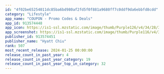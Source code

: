 ```yaml
---
id: "4f02be65254011dc85ba6bd980af2fd5f0f881a9680ff7c0ddf9da6ebbfd8cdd"
category: "Lifestyle"
app_name: "COUPON - Promo Codes & Deals"
app_id: 913574448
app_icon: https://is1-ssl.mzstatic.com/image/thumb/Purple126/v4/34/28/3a/34283a51-017d-f050-4531-2cbaa1774022/AppIcon-1x_U007emarketing-0-10-0-0-85-220-0.jpeg/1024x1024bb.png
app_screenshot: https://is1-ssl.mzstatic.com/image/thumb/Purple116/v4/3f/25/3c/3f253c43-39ed-30e2-f6c9-f9bc7792c23f/pr_source.jpg/1242x2688bb.png
publisher_id: 913574451
publisher_name: "Hyatt Chiu"
rank: 507
most_recent_release: 2024-01-25 00:00:00
release_count_in_past_year: 4
release_count_in_past_year_category: 19
release_count_in_past_year_top_in_category: 32
---
```

